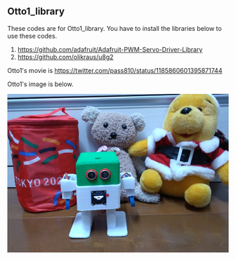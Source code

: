 ## Otto1_library

These codes are for Otto1_library.
You have to install the libraries below to use these codes. 
1. <https://github.com/adafruit/Adafruit-PWM-Servo-Driver-Library>
2. <https://github.com/olikraus/u8g2>  

Otto1's movie is <https://twitter.com/pass810/status/1185860601395871744>  

Otto1's image is below.

![Alt text](https://github.com/pass810/Otto1_library/blob/master/Otto1_img.jpg)

